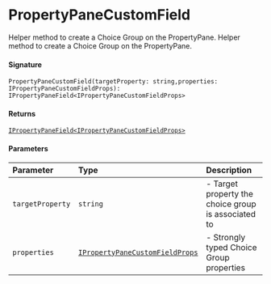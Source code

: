# PropertyPaneCustomField

Helper method to create a Choice Group on the PropertyPane. 
Helper method to create a Choice Group on the PropertyPane.

#### Signature
`PropertyPaneCustomField(targetProperty: string,properties: IPropertyPaneCustomFieldProps): IPropertyPaneField<IPropertyPaneCustomFieldProps>`

#### Returns
[`IPropertyPaneField<IPropertyPaneCustomFieldProps>`](ipropertypanefield.md)


#### Parameters


| Parameter	   | Type    | Description |
|:-------------|:---------------|:------------|
| `targetProperty`    | `string` | - Target property the choice group is associated to |
| `properties`    | [`IPropertyPaneCustomFieldProps`](ipropertypanecustomfieldprops.md) | - Strongly typed Choice Group properties |

